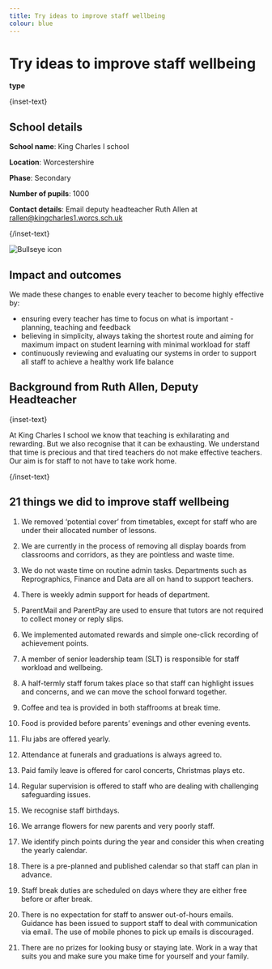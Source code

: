 ```yaml
---
title: Try ideas to improve staff wellbeing
colour: blue
---
```


# Try ideas to improve staff wellbeing

<strong class="govuk-tag">type</strong>

{inset-text}

## School details

**School name**: King Charles I school   

**Location**: Worcestershire

**Phase**: Secondary

**Number of pupils**: 1000

**Contact details**: Email deputy headteacher Ruth Allen at <rallen@kingcharles1.worcs.sch.uk> 

{/inset-text}

<div class="govuk-grid-row dfe-width-container">
  <div class="govuk-grid-column-full">
    <div class="info-box">
      <div class="info-box__corner">
        <img src="/assets/images/bullseye.svg" alt="Bullseye icon">
      </div>
      <h2 class="govuk-heading-m">
        Impact and outcomes
      </h2>
      <p>
        We made these changes to enable every teacher to become highly effective by:
        <ul>
          <li>
            ensuring every teacher has time to focus on what is important - planning, teaching and feedback
          </li>
          <li>
            believing in simplicity, always taking the shortest route and aiming for maximum impact on student learning with minimal workload for staff
          </li>
          <li>
            continuously reviewing and evaluating our systems in order to support all staff to achieve a healthy work life balance
          </li>
        </ul>
      </p>
    </div>
  </div>
</div>

## Background from Ruth Allen, Deputy Headteacher

{inset-text}

At King Charles I school we know that teaching is exhilarating and rewarding. But we also recognise that it can be exhausting.  We understand that time is precious and that tired teachers do not make effective teachers. Our aim is for staff to not have to take work home. 

{/inset-text}

## 21 things we did to improve staff wellbeing 

1. We removed ‘potential cover’ from timetables, except for staff who are under their allocated number of lessons. 

2. We are currently in the process of removing all display boards from classrooms and corridors, as they are pointless and waste time. 

3. We do not waste time on routine admin tasks. Departments such as Reprographics, Finance and Data are all on hand to support teachers.  

4. There is weekly admin support for heads of department.  

5. ParentMail and ParentPay are used to ensure that tutors are not required to collect money or reply slips. 

6. We implemented automated rewards and simple one-click recording of achievement points.   

7. A member of senior leadership team (SLT) is responsible for staff workload and wellbeing. 

8. A half-termly staff forum takes place so that staff can highlight issues and concerns, and we can move the school forward together. 

9. Coffee and tea is provided in both staffrooms at break time. 

10. Food is provided before parents’ evenings and other evening events.  

11. Flu jabs are offered yearly. 

12. Attendance at funerals and graduations is always agreed to. 

13. Paid family leave is offered for carol concerts, Christmas plays etc. 

14. Regular supervision is offered to staff who are dealing with challenging safeguarding issues. 

15. We recognise staff birthdays. 

16. We arrange flowers for new parents and very poorly staff. 

17. We identify pinch points during the year and consider this when creating the yearly calendar. 

18. There is a pre-planned and published calendar so that staff can plan in advance. 

19. Staff break duties are scheduled on days where they are either free before or after break. 

20. There is no expectation for staff to answer out-of-hours emails. Guidance has been issued to support staff to deal with communication via email. The use of mobile phones to pick up emails is discouraged. 

21. There are no prizes for looking busy or staying late. Work in a way that suits you and make sure you make time for yourself and your family. 
 